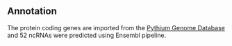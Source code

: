 Annotation
----------

The protein coding genes are imported from the [Pythium Genome
Database](http://pythium.plantbiology.msu.edu/Pythium_aphanidermatum.shtml)
and 52 ncRNAs were predicted using Ensembl pipeline.
